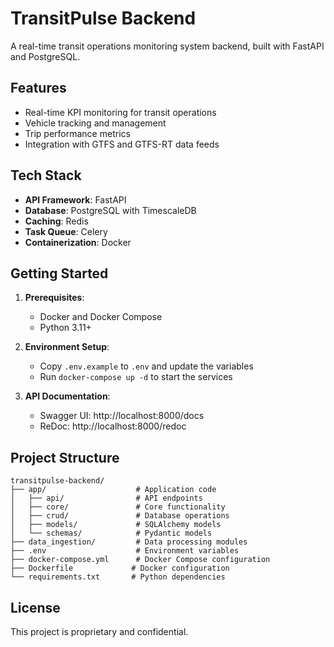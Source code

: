 # TransitPulse Backend

A real-time transit operations monitoring system backend, built with FastAPI and PostgreSQL.

## Features

- Real-time KPI monitoring for transit operations
- Vehicle tracking and management
- Trip performance metrics
- Integration with GTFS and GTFS-RT data feeds

## Tech Stack

- **API Framework**: FastAPI
- **Database**: PostgreSQL with TimescaleDB
- **Caching**: Redis
- **Task Queue**: Celery
- **Containerization**: Docker

## Getting Started

1. **Prerequisites**:
   - Docker and Docker Compose
   - Python 3.11+

2. **Environment Setup**:
   - Copy `.env.example` to `.env` and update the variables
   - Run `docker-compose up -d` to start the services

3. **API Documentation**:
   - Swagger UI: http://localhost:8000/docs
   - ReDoc: http://localhost:8000/redoc

## Project Structure

```
transitpulse-backend/
├── app/                    # Application code
│   ├── api/                # API endpoints
│   ├── core/               # Core functionality
│   ├── crud/               # Database operations
│   ├── models/             # SQLAlchemy models
│   └── schemas/            # Pydantic models
├── data_ingestion/         # Data processing modules
├── .env                    # Environment variables
├── docker-compose.yml      # Docker Compose configuration
├── Dockerfile             # Docker configuration
└── requirements.txt       # Python dependencies
```

## License

This project is proprietary and confidential.

